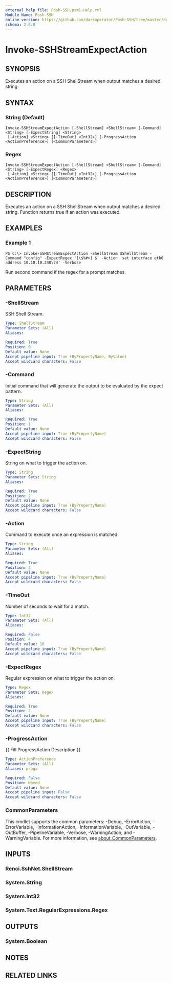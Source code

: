 ```yaml
---
external help file: Posh-SSH.psm1-Help.xml
Module Name: Posh-SSH
online version: https://github.com/darkoperator/Posh-SSH/tree/master/docs
schema: 2.0.0
---
```


# Invoke-SSHStreamExpectAction

## SYNOPSIS
Executes an action on a SSH ShellStream when output matches a desired string.

## SYNTAX

### String (Default)
```
Invoke-SSHStreamExpectAction [-ShellStream] <ShellStream> [-Command] <String> [-ExpectString] <String>
 [-Action] <String> [[-TimeOut] <Int32>] [-ProgressAction <ActionPreference>] [<CommonParameters>]
```

### Regex
```
Invoke-SSHStreamExpectAction [-ShellStream] <ShellStream> [-Command] <String> [-ExpectRegex] <Regex>
 [-Action] <String> [[-TimeOut] <Int32>] [-ProgressAction <ActionPreference>] [<CommonParameters>]
```

## DESCRIPTION
Executes an action on a SSH ShellStream when output matches a desired string.
Function returns true if an action was executed.

## EXAMPLES

### Example 1
```
PS C:\> Invoke-SSHStreamExpectAction -ShellStream $ShellStream -Command "config" -ExpectRegex '[\$%#>] $' -Action 'set interface eth0 address 10.10.10.240\24' -Verbose
```

Run second command if the regex for a prompt matches.

## PARAMETERS

### -ShellStream
SSH Shell Stream.

```yaml
Type: ShellStream
Parameter Sets: (All)
Aliases:

Required: True
Position: 0
Default value: None
Accept pipeline input: True (ByPropertyName, ByValue)
Accept wildcard characters: False
```

### -Command
Initial command that will generate the output to be evaluated by the expect pattern.

```yaml
Type: String
Parameter Sets: (All)
Aliases:

Required: True
Position: 1
Default value: None
Accept pipeline input: True (ByPropertyName)
Accept wildcard characters: False
```

### -ExpectString
String on what to trigger the action on.

```yaml
Type: String
Parameter Sets: String
Aliases:

Required: True
Position: 2
Default value: None
Accept pipeline input: True (ByPropertyName)
Accept wildcard characters: False
```

### -Action
Command to execute once an expression is matched.

```yaml
Type: String
Parameter Sets: (All)
Aliases:

Required: True
Position: 3
Default value: None
Accept pipeline input: True (ByPropertyName)
Accept wildcard characters: False
```

### -TimeOut
Number of seconds to wait for a match.

```yaml
Type: Int32
Parameter Sets: (All)
Aliases:

Required: False
Position: 4
Default value: 10
Accept pipeline input: True (ByPropertyName)
Accept wildcard characters: False
```

### -ExpectRegex
Regular expression on what to trigger the action on.

```yaml
Type: Regex
Parameter Sets: Regex
Aliases:

Required: True
Position: 2
Default value: None
Accept pipeline input: True (ByPropertyName)
Accept wildcard characters: False
```

### -ProgressAction
{{ Fill ProgressAction Description }}

```yaml
Type: ActionPreference
Parameter Sets: (All)
Aliases: proga

Required: False
Position: Named
Default value: None
Accept pipeline input: False
Accept wildcard characters: False
```

### CommonParameters
This cmdlet supports the common parameters: -Debug, -ErrorAction, -ErrorVariable, -InformationAction, -InformationVariable, -OutVariable, -OutBuffer, -PipelineVariable, -Verbose, -WarningAction, and -WarningVariable. For more information, see [about_CommonParameters](http://go.microsoft.com/fwlink/?LinkID=113216).

## INPUTS

### Renci.SshNet.ShellStream
### System.String
### System.Int32
### System.Text.RegularExpressions.Regex
## OUTPUTS

### System.Boolean
## NOTES

## RELATED LINKS
